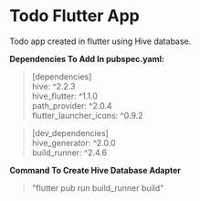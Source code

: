 # Todo Flutter App

Todo app created in flutter using Hive database.<br>

**Dependencies To Add In pubspec.yaml:**
>[dependencies]<br>
>hive: ^2.2.3<br>
>hive_flutter: ^1.1.0<br>
>path_provider: ^2.0.4<br>
>flutter_launcher_icons: ^0.9.2<br>

>[dev_dependencies]<br>
>hive_generator: ^2.0.0<br>
>build_runner: ^2.4.6<br>


**Command To Create Hive Database Adapter**<br>
>"flutter pub run build_runner build"<br>
